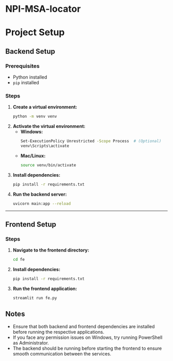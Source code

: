 # NPI-MSA-locator

# Project Setup

## Backend Setup

### Prerequisites
- Python installed
- `pip` installed

### Steps
1. **Create a virtual environment:**
   ```sh
   python -m venv venv
   ```
2. **Activate the virtual environment:**
   - **Windows:**
     ```sh
     Set-ExecutionPolicy Unrestricted -Scope Process  # (Optional)
     venv\Scripts\activate
     ```
   - **Mac/Linux:**
     ```sh
     source venv/bin/activate
     ```
3. **Install dependencies:**
   ```sh
   pip install -r requirements.txt
   ```
4. **Run the backend server:**
   ```sh
   uvicorn main:app --reload
   ```

---

## Frontend Setup

### Steps
1. **Navigate to the frontend directory:**
   ```sh
   cd fe
   ```
2. **Install dependencies:**
   ```sh
   pip install -r requirements.txt
   ```
3. **Run the frontend application:**
   ```sh
   streamlit run fe.py
   ```

## Notes
- Ensure that both backend and frontend dependencies are installed before running the respective applications.
- If you face any permission issues on Windows, try running PowerShell as Administrator.
- The backend should be running before starting the frontend to ensure smooth communication between the services.

